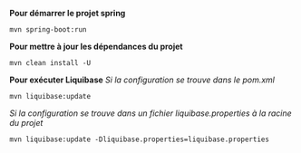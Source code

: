 **Pour démarrer le projet spring**

```shell
mvn spring-boot:run
```

**Pour mettre à jour les dépendances du projet**
```shell
mvn clean install -U
```

**Pour exécuter Liquibase**
*Si la configuration se trouve dans le pom.xml*
```shell
mvn liquibase:update
```
*Si la configuration se trouve dans un fichier liquibase.properties à la racine du projet*
```shell
mvn liquibase:update -Dliquibase.properties=liquibase.properties
```